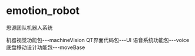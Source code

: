 # emotion_robot
思源团队机器人系统

机器视觉功能包---machineVision
QT界面代码包---UI
语音系统功能包---voice
底盘移动设计功能包---moveBase

